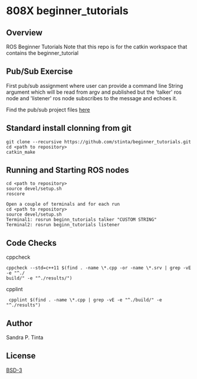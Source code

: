 # 808X beginner_tutorials
## Overview
ROS Beginner Tutorials
Note that this repo is for the catkin workspace that contains the beginner_tutorial 

## Pub/Sub Exercise

First pub/sub assignment where user can provide a command line String argument which will be read from argv and published but the 'talker' ros node and 'listener' ros node subscribes to the message and echoes it.

Find the pub/sub project files [here](./catkin_ws/src/beginner_tutorials)


## Standard install clonning from git
```
git clone --recursive https://github.com/stinta/beginner_tutorials.git
cd <path to repository>
catkin_make
```

## Running and Starting ROS nodes
```
cd <path to repository>
source devel/setup.sh
roscore

Open a couple of terminals and for each run 
cd <path to repository>
source devel/setup.sh
Terminal1: rosrun beginn_tutorials talker "CUSTOM STRING"
Terminal2: rosrun beginn_tutorials listener
```
## Code Checks

cppcheck
```
cppcheck --std=c++11 $(find . -name \*.cpp -or -name \*.srv | grep -vE -e "^./
build/" -e "^./results/")
```
cpplint
```
 cpplint $(find . -name \*.cpp | grep -vE -e "^./build/" -e "^./results")
```
## Author
Sandra P. Tinta

## License
[BSD-3](https://opensource.org/licenses/BSD-3-Clause)
